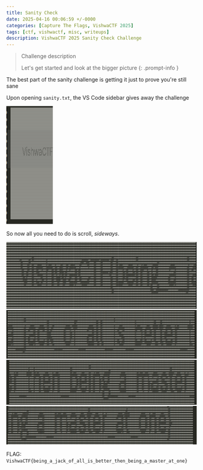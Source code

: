 ```yaml
---
title: Sanity Check
date: 2025-04-16 00:06:59 +/-0000
categories: [Capture The Flags, VishwaCTF 2025]
tags: [ctf, vishwactf, misc, writeups]
description: VishwaCTF 2025 Sanity Check Challenge
---
```

> Challenge description
>  
>  Let's get started and look at the bigger picture
{: .prompt-info }

The best part of the sanity challenge is getting it just to prove you're still sane

Upon opening `sanity.txt`, the VS Code sidebar gives away the challenge

![dead giveaway](/assets/img/vishwactf-2025/sanity-check/sidebar.png) 

So now all you need to do is scroll, *sideways*.

![flag p1](/assets/img/vishwactf-2025/sanity-check/flag1.png)
![flag p2](/assets/img/vishwactf-2025/sanity-check/flag2.png)
![flag p3](/assets/img/vishwactf-2025/sanity-check/flag3.png)
![flag p4](/assets/img/vishwactf-2025/sanity-check/flag4.png)

FLAG: `VishwaCTF{being_a_jack_of_all_is_better_then_being_a_master_at_one}`
